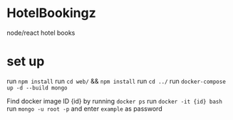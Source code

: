 # HotelBookingz
node/react hotel books


# set up
run `npm install`
run `cd web/` && `npm install`
run `cd ../`
run `docker-compose up -d --build mongo`

Find docker image ID {id} by running `docker ps`
run `docker -it {id} bash`
run `mongo -u root -p` and enter `example` as password